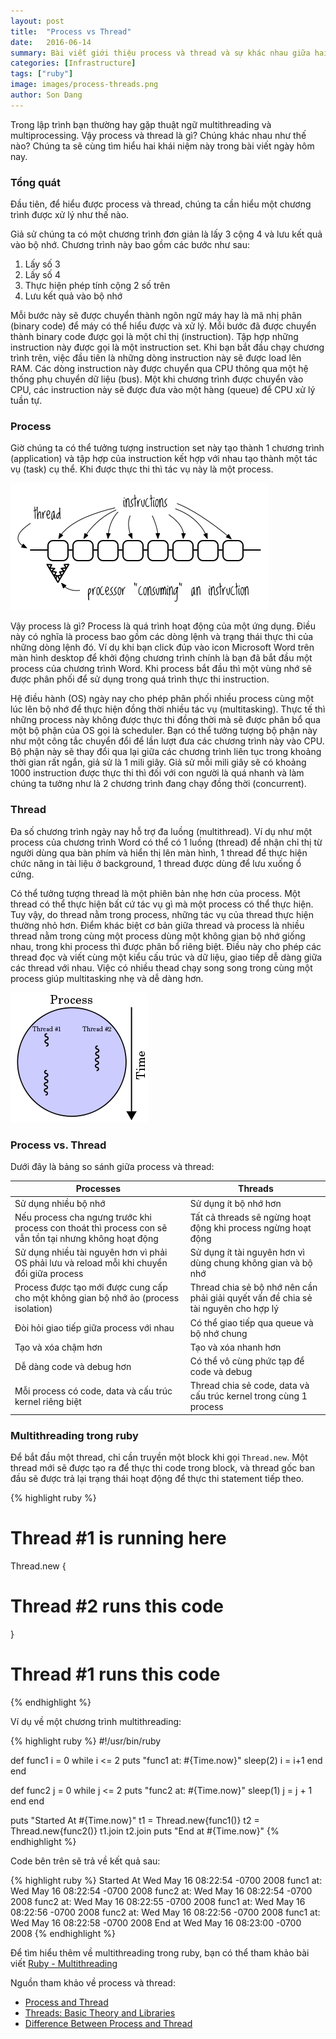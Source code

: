 ```yaml
---
layout: post
title:  "Process vs Thread"
date:   2016-06-14
summary: Bài viết giới thiệu process và thread và sự khác nhau giữa hai khái niệm này.
categories: [Infrastructure]
tags: ["ruby"]
image: images/process-threads.png
author: Son Dang
---
```


Trong lập trình bạn thường hay gặp thuật ngữ multithreading và multiprocessing. Vậy process và thread là gì? Chúng khác nhau như thế nào? Chúng ta sẽ cùng tìm hiểu hai khái niệm này trong bài viết ngày hôm nay.

### Tổng quát
Đầu tiên, để hiểu được process và thread, chúng ta cần hiểu một chương trình được xử lý như thế nào.

Giả sử chúng ta có một chương trình đơn giản là lấy 3 cộng 4 và lưu kết quả vào bộ nhớ. Chương trình này bao gồm các bước như sau:

1. Lấy số 3
2. Lấy số 4
3. Thực hiện phép tính cộng 2 số trên
4. Lưu kết quả vào bộ nhớ

Mỗi bước này sẽ được chuyển thành ngôn ngữ máy hay là mã nhị phân (binary code) để máy có thể hiểu được và xử lý. Mỗi bước đã được chuyển thành binary code được gọi là một chỉ thị (instruction). Tập hợp những instruction này được gọi là một instruction set. Khi bạn bắt đầu chạy chương trình trên, việc đầu tiên là những dòng instruction này sẽ được load lên RAM. Các dòng instruction này được chuyển qua CPU thông qua một hệ thống phụ chuyển dữ liệu (bus). Một khi chương trình được chuyển vào CPU, các instruction này sẽ được đưa vào một hàng (queue) để CPU xử lý tuần tự.

### Process
Giờ chúng ta có thể tưởng tượng instruction set này tạo thành 1 chương trình (application) và tập hợp của instruction kết hợp với nhau tạo thành một tác vụ (task) cụ thể. Khi được thực thi thì tác vụ này là một process.

![single-thread](/images/single-thread.png)

Vậy process là gì? Process là quá trình hoạt động của một ứng dụng. Điều này có nghĩa là process bao gồm các dòng lệnh và trạng thái thực thi của những dòng lệnh đó. Ví dụ khi bạn click đúp vào icon Microsoft Word trên màn hình desktop để khởi động chương trình chính là bạn đã bắt đầu một process của chương trình Word. Khi process bắt đầu thì một vùng nhớ sẽ được phân phối để sử dụng trong quá trình thực thi instruction.

Hệ điều hành (OS) ngày nay cho phép phân phối nhiều process cùng một lúc lên bộ nhớ để thực hiện đồng thời nhiều tác vụ (multitasking). Thực tế thì những process này không được thực thi đồng thời mà sẽ được phân bổ qua một bộ phận của OS gọi là scheduler. Bạn có thể tưởng tượng bộ phận này như một công tắc chuyển đổi để lần lượt đưa các chương trình này vào CPU. Bộ phận này sẽ thay đổi qua lại giữa các chương trình liên tục trong khoảng thời gian rất ngắn, giả sử là 1 mili giây. Giả sử mỗi mili giây sẽ có khoảng 1000 instruction được thực thi thì đối với con người là quá nhanh và làm chúng ta tưởng như là 2 chương trình đang chạy đồng thời (concurrent).

### Thread
Đa số chương trình ngày nay hỗ trợ đa luồng (multithread). Ví dụ như một process của chương trình Word có thể có 1 luồng (thread) để nhận chỉ thị từ người dùng qua bàn phím và hiển thị lên màn hình, 1 thread để thực hiện chức năng in tài liệu ở background, 1 thread được dùng để lưu xuống ổ cứng.

Có thể tưởng tượng thread là một phiên bản nhẹ hơn của process. Một thread có thể thực hiện bất cứ tác vụ gì mà một process có thể thực hiện. Tuy vậy, do thread nằm trong process, những tác vụ của thread thực hiện thường nhỏ hơn. Điểm khác biệt cơ bản giữa thread và process là nhiều thread nằm trong cùng một process dùng một không gian bộ nhớ giống nhau, trong khi process thì được phân bổ riêng biệt. Điều này cho phép các thread đọc và viết cùng một kiểu cấu trúc và dữ liệu, giao tiếp dễ dàng giữa các thread với nhau. Việc có nhiều thead chạy song song trong cùng một process giúp multitasking nhẹ và dễ dàng hơn.

![multithreaded-process](/images/multithreaded-process.png)

### Process vs. Thread
Dưới đây là bảng so sánh giữa process và thread:

|Processes|Threads|
|---------|-------|
|Sử dụng nhiều bộ nhớ |Sử dụng ít bộ nhớ hơn|
|Nếu process cha ngưng trước khi process con thoát thì process con sẽ vẫn tồn tại nhưng không hoạt động|Tất cả threads sẽ ngừng hoạt động khi process ngừng hoạt động|
|Sử dụng nhiều tài nguyên hơn vì phải OS phải lưu và reload mỗi khi chuyển đổi giữa process| Sử dụng ít tài nguyên hơn vì dùng chung không gian và bộ nhớ|
|Process được tạo mới được cung cấp cho một không gian bộ nhớ ảo (process isolation)| Thread chia sẻ bộ nhớ nên cần phải giải quyết vấn đề chia sẻ tài nguyên cho hợp lý|
|Đòi hỏi giao tiếp giữa process với nhau|Có thể giao tiếp qua queue và bộ nhớ chung|
|Tạo và xóa chậm hơn|Tạo và xóa nhanh hơn|
|Dễ dàng code và debug hơn|Có thể vô cùng phức tạp để code và debug|
|Mỗi process có code, data và cấu trúc kernel riêng biệt|Thread chia sẻ code, data và cấu trúc kernel trong cùng  1 process|


### Multithreading trong ruby

Để bắt đầu một thread, chỉ cần truyền một block khi gọi `Thread.new`. Một thread mới sẽ được tạo ra để thực thi code trong block, và thread gốc ban đầu sẽ được trả lại trạng thái hoạt động để thực thi statement tiếp theo.

{% highlight ruby %}
# Thread #1 is running here
Thread.new {
  # Thread #2 runs this code
}
# Thread #1 runs this code
{% endhighlight %}

Ví dụ về một chương trình multithreading:

{% highlight ruby %}
#!/usr/bin/ruby

def func1
   i = 0
   while i <= 2
      puts "func1 at: #{Time.now}"
      sleep(2)
      i = i+1
   end
end

def func2
   j = 0
   while j <= 2
      puts "func2 at: #{Time.now}"
      sleep(1)
      j = j + 1
   end
end

puts "Started At #{Time.now}"
t1 = Thread.new{func1()}
t2 = Thread.new{func2()}
t1.join
t2.join
puts "End at #{Time.now}"
{% endhighlight %}

Code bên trên sẽ trả về kết quả sau:

{% highlight ruby %}
Started At Wed May 16 08:22:54 -0700 2008
func1 at: Wed May 16 08:22:54 -0700 2008
func2 at: Wed May 16 08:22:54 -0700 2008
func2 at: Wed May 16 08:22:55 -0700 2008
func1 at: Wed May 16 08:22:56 -0700 2008
func2 at: Wed May 16 08:22:56 -0700 2008
func1 at: Wed May 16 08:22:58 -0700 2008
End at Wed May 16 08:23:00 -0700 2008
{% endhighlight %}

Để tìm hiểu thêm về multithreading trong ruby, bạn có thể tham khảo bài viết [Ruby - Multithreading](http://www.tutorialspoint.com/ruby/ruby_multithreading.htm)

Nguồn tham khảo về process và thread:

* [Process and Thread](http://web.stanford.edu/class/cs140/cgi-bin/lecture.php?topic=process)
* [Threads: Basic Theory and Libraries](https://www.cs.cf.ac.uk/Dave/C/node29.html#SECTION002910000000000000000)
* [Difference Between Process and Thread](https://www.youtube.com/watch?v=O3EyzlZxx3g)

